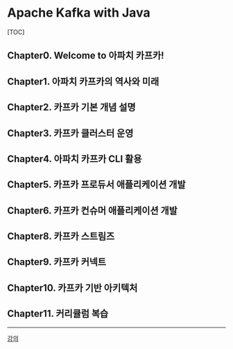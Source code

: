 # Apache Kafka with Java

[TOC]

## Chapter0. Welcome to 아파치 카프카!

## Chapter1. 아파치 카프카의 역사와 미래

## Chapter2. 카프카 기본 개념 설명

## Chapter3. 카프카 클러스터 운영

## Chapter4. 아파치 카프카 CLI 활용

## Chapter5. 카프카 프로듀서 애플리케이션 개발

## Chapter6. 카프카 컨슈머 애플리케이션 개발

## Chapter8. 카프카 스트림즈

## Chapter9. 카프카 커넥트

## Chapter10. 카프카 기반 아키텍처

## Chapter11. 커리큘럼 복습



---

[강의](https://inf.run/PVQf)